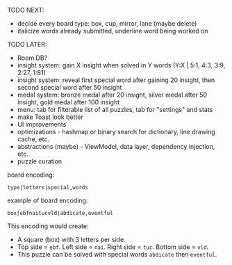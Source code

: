 TODO NEXT:

- decide every board type: box, cup, mirror, lane (maybe delete)
- italicize words already submitted, underline word being worked on

TODO LATER:

- Room DB?
- insight system: gain X insight when solved in Y words (Y:X | 5:1, 4:3, 3:9, 2:27, 1:81)
- insight system: reveal first special word after gaining 20 insight, then second special word after 50 insight
- medal system: bronze medal after 20 insight, silver medal after 50 insight, gold medal after 100 insight
- menu: tab for filterable list of all puzzles, tab for "settings" and stats
- make Toast look better
- UI improvements
- optimizations - hashmap or binary search for dictionary, line drawing cache, etc.
- abstractions (maybe) - ViewModel, data layer, dependency injection, etc.
- puzzle curation

board encoding:

```
type|letters|special,words
```

example of board encoding:

```
box|ebfnaitucvld|abdicate,eventful
```

This encoding would create:
- A square (box) with 3 letters per side.
- Top side = `ebf`. Left side = `nai`. Right side = `tuc`. Bottom side = `vld`.
- This puzzle can be solved with special words `abdicate` then `eventful`.
